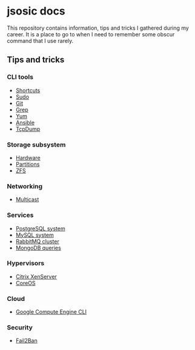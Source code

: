 # jsosic docs

This repository contains information, tips and tricks I gathered during my
career. It is a place to go to when I need to remember some obscur command
that I use rarely.

## Tips and tricks

### CLI tools
* [Shortcuts](cli/shortcuts.md)
* [Sudo](cli/sudo.md)
* [Git](cli/git.md)
* [Grep](cli/grep.md)
* [Yum](cli/yum.md)
* [Ansible](cli/ansible.md)
* [TcpDump](cli/tcpdump.md)

### Storage subsystem
* [Hardware](storage/hardware.md)
* [Partitions](storage/partitions.md)
* [ZFS](storage/zfs.md)

### Networking
* [Multicast](networking/multicast.md)

### Services
* [PostgreSQL system](services/PostgreSQL/system.md)
* [MySQL system](services/MySQL/system.md)
* [RabbitMQ cluster](services/RabbitMQ/cluster.md)
* [MongoDB queries](services/MongoDB/queries.md)

### Hypervisors
* [Citrix XenServer](hypervisors/xenserver.md)
* [CoreOS](hypervisors/coreos.md)

### Cloud
* [Google Compute Engine CLI](cloud/gce/cli.md)

### Security
* [Fail2Ban](security/fail2ban.md)
